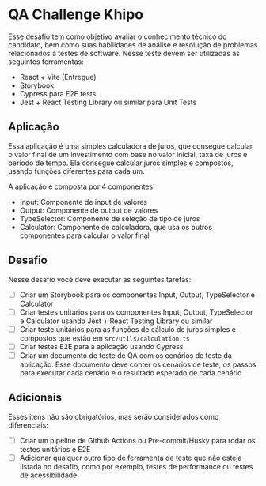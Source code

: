 # QA Challenge Khipo

Esse desafio tem como objetivo avaliar o conhecimento técnico do candidato, bem como suas habilidades de análise e resolução de problemas relacionados a testes de software. Nesse teste devem ser utilizadas as seguintes ferramentas:

- React + Vite (Entregue)
- Storybook
- Cypress para E2E tests
- Jest + React Testing Library ou similar para Unit Tests

## Aplicação

Essa aplicação é uma simples calculadora de juros, que consegue calcular o valor final de um investimento com base no valor inicial, taxa de juros e período de tempo. Ela consegue calcular juros simples e compostos, usando funções diferentes para cada um.

A aplicação é composta por 4 componentes:

- Input: Componente de input de valores
- Output: Componente de output de valores
- TypeSelector: Componente de seleção de tipo de juros
- Calculator: Componente de calculadora, que usa os outros componentes para calcular o valor final

## Desafio

Nesse desafio você deve executar as seguintes tarefas:

- [ ] Criar um Storybook para os componentes Input, Output, TypeSelector e Calculator
- [ ] Criar testes unitários para os componentes Input, Output, TypeSelector e Calculator usando Jest + React Testing Library ou similar
- [ ] Criar teste unitários para as funções de cálculo de juros simples e compostos que estão em `src/utils/calculation.ts`
- [ ] Criar testes E2E para a aplicação usando Cypress
- [ ] Criar um documento de teste de QA com os cenários de teste da aplicação. Esse documento deve conter os cenários de teste, os passos para executar cada cenário e o resultado esperado de cada cenário

## Adicionais

Esses itens não são obrigatórios, mas serão considerados como diferenciais:

- [ ] Criar um pipeline de Github Actions ou Pre-commit/Husky para rodar os testes unitários e E2E
- [ ] Adicionar qualquer outro tipo de ferramenta de teste que não esteja listada no desafio, como por exemplo, testes de performance ou testes de acessibilidade
